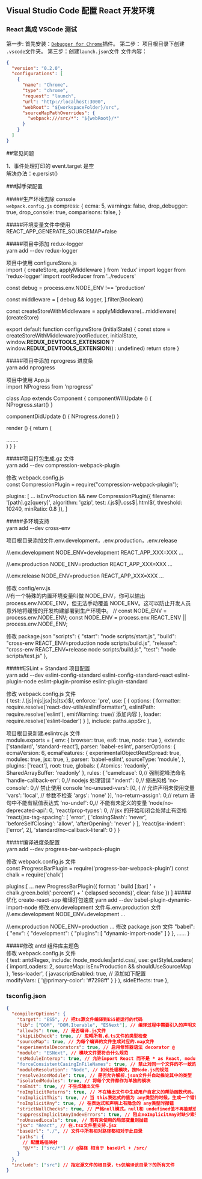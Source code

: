 ## Visual Studio Code 配置 React 开发环境

### React 集成 VSCode 测试

第一步:
首先安装：[`Debugger for Chrome`](https://marketplace.visualstudio.com/items?itemName=msjsdiag.debugger-for-chrome)插件。
第二步： 项目根目录下创建 `.vscode`文件夹。
第三步：创建`launch.json`文件
文件内容：

```json
{
  "version": "0.2.0",
  "configurations": [
    {
      "name": "Chrome",
      "type": "chrome",
      "request": "launch",
      "url": "http://localhost:3000",
      "webRoot": "${workspaceFolder}/src",
      "sourceMapPathOverrides": {
        "webpack:///src/*": "${webRoot}/*"
      }
    }
  ]
}
```

##常见问题

1、事件处理打印的 event.target 是空  
解决办法：e.persist()


###脚手架配置

#####生产环境去除 console  
`webpack.config.js`
compress: {
ecma: 5,
warnings: false,
drop_debugger: true,
drop_console: true,
comparisons: false,
}



#####环境变量文件中使用  
REACT_APP_GENERATE_SOURCEMAP=false

#####项目中添加 redux-logger  
yarn add --dev redux-logger

项目中使用 configureStore.js  
import { createStore, applyMiddleware } from 'redux'
import logger from 'redux-logger'
import rootReducer from '../reducers'

const debug = process.env.NODE_ENV !== 'production'

const middleware = [
debug && logger,
].filter(Boolean)

const createStoreWithMiddleware = applyMiddleware(...middleware)(createStore)

export default function configureStore (initialState) {
const store = createStoreWithMiddleware(rootReducer, initialState,
window.**REDUX_DEVTOOLS_EXTENSION** ? window.**REDUX_DEVTOOLS_EXTENSION**() : undefined)
return store
}

#####项目中添加 nprogress 进度条  
 yarn add nprogress

项目中使用 App.js  
import NProgress from 'nprogress'

class App extends Component {
componentWillUpdate () {
NProgress.start()
}

componentDidUpdate () {
NProgress.done()
}

render () {
return (

<div className="App">
<Switch>
........
</Switch>
</div>
)
}
}

#####项目打包生成.gz 文件  
 yarn add --dev compression-webpack-plugin

修改 webpack.config.js  
const CompressionPlugin = require("compression-webpack-plugin");

plugins: [
...
isEnvProduction && new CompressionPlugin({
filename: '[path].gz[query]',
algorithm: 'gzip',
test: /\.js$|\.css$|\.html\$/,
threshold: 10240,
minRatio: 0.8
}),
]

#####多环境支持  
 yarn add --dev cross-env

项目根目录添加文件.env.development，.env.production，.env.release

//.env.development
NODE_ENV=development
REACT_APP_XXX=XXX
...

//.env.production
NODE_ENV=production
REACT_APP_XXX=XXX
...

//.env.release
NODE_ENV=production
REACT_APP_XXX=XXX
...

修改 config/env.js  
//有一个特殊的内置环境变量叫做 NODE_ENV，你可以输出 process.env.NODE_ENV，但无法手动覆盖 NODE_ENV。这可以防止开发人员意外地将缓慢的开发构建部署到生产环境中。
// const NODE_ENV = process.env.NODE_ENV;
const NODE_ENV = process.env.REACT_ENV || process.env.NODE_ENV;

修改 package.json
"scripts": {
"start": "node scripts/start.js",
"build": "cross-env REACT_ENV=production node scripts/build.js",
"release": "cross-env REACT_ENV=release node scripts/build.js",
"test": "node scripts/test.js"
},


#####ESLint + Standard 项目配置  
yarn add --dev eslint-config-standard eslint-config-standard-react eslint-plugin-node eslint-plugin-promise eslint-plugin-standard

修改 webpack.config.js 文件  
{
test: /\.(js|mjs|jsx|ts|tsx)\$/,
enforce: 'pre',
use: [
{
options: {
formatter: require.resolve('react-dev-utils/eslintFormatter'),
eslintPath: require.resolve('eslint'),
emitWarning: true// 添加内容
},
loader: require.resolve('eslint-loader')
}
],
include: paths.appSrc
},

项目根目录新建.eslintrc.js 文件  
module.exports = {
env: {
browser: true,
es6: true,
node: true
},
extends: ['standard', 'standard-react'],
parser: 'babel-eslint',
parserOptions: {
ecmaVersion: 6,
ecmaFeatures: {
experimentalObjectRestSpread: true,
modules: true,
jsx: true,
},
parser: 'babel-eslint',
sourceType: 'module',
},
plugins: ['react'],
root: true,
globals: {
Atomics: 'readonly',
SharedArrayBuffer: 'readonly'
},
rules: {
'camelcase': 0,// 强制驼峰法命名
'handle-callback-err': 0,// nodejs 处理错误
"indent": 0,// 缩进风格
'no-console': 0,// 禁止使用 console
'no-unused-vars': [0, {
// 允许声明未使用变量
'vars': 'local',
// 参数不检查
'args': 'none'
}],
'no-return-assign': 0,// return 语句中不能有赋值表达式
'no-undef': 0,// 不能有未定义的变量
'node/no-deprecated-api': 0,
'react/prop-types': 0,
// jsx 的开始和闭合处禁止有空格
'react/jsx-tag-spacing': [
'error',
{
'closingSlash': 'never',
'beforeSelfClosing': 'allow',
'afterOpening': 'never'
}
],
'react/jsx-indent': ['error', 2],
'standard/no-callback-literal': 0
}
}

#####编译进度条配置  
yarn add --dev progress-bar-webpack-plugin

修改 webpack.config.js 文件  
const ProgressBarPlugin = require('progress-bar-webpack-plugin')
const chalk = require('chalk')

plugins:[
...
new ProgressBarPlugin({
format: ' build [:bar] ' + chalk.green.bold(':percent') + ' (:elapsed seconds)',
clear: false
})
] #####优化 create-react-app 编译打包速度
yarn add --dev babel-plugin-dynamic-import-node
修改.env.development 文件与.env.production 文件
//.env.development
NODE_ENV=development
...

//.env.production
NODE_ENV=production
...
修改 package.json 文件
"babel": {
"env": {
"development": {
"plugins": [
"dynamic-import-node"
]
}
},
......
}

#####修改 antd 组件库主题色  
修改 webpack.config.js 文件  
{
test: antdRegex,
include: /node_modules|antd\.css/,
use: getStyleLoaders(
{
importLoaders: 2,
sourceMap: isEnvProduction && shouldUseSourceMap
},
'less-loader',
{
javascriptEnabled: true,
// 添加如下配置  
 modifyVars: {
'@primary-color': '#7298ff'
}
}
),
sideEffects: true
},



### tsconfig.json
```json
{
  "compilerOptions": {
    "target": "ES5", // 把ts源文件编译到ES5能运行的代码
    "lib": ["DOM", "DOM.Iterable", "ESNext"], // 编译过程中需要引入的声明文件（DOM：包含所有DOM操作的API，音频视频动画等;DOM.Iterable 迭代器， ESNext所有ES中的新API）
    "allowJs": true, // 是否编译.js文件
    "skipLibCheck": true, // 忽略所有.d.ts文件的类型检查
    "sourceMap": true, // 为每个编译的文件生成对应的.map文件
    "experimentalDecorators": true, // 启用修饰器语法 decorator @
    "module": "ESNext", // 模块文件要符合什么规范
    "esModuleInterop": true, // 允许import React 而不是 * as React, module:ESNext 和这个字段配合 等同于开启allowSyntheticDefaultImports
    "forceConsistentCasingInFileNames": true, // 禁止对同一个文件的不一致的引用
    "moduleResolution": "Node", // 如何处理模块，按Node.js的规范
    "resolveJsonModule": true, // 是否允许解析.json文件并自动推论其中的类型
    "isolatedModules": true, // 将每个文件都作为单独的模块
    "noEmit": true, // 不生成输出文件
    "noImplicitReturns": true, // 不在输出文件中生成用户自定义的帮助函数代码，如 __extends
    "noImplicitThis": true, // 当 this表达式的值为 any类型的时候，生成一个错误
    "noImplicitAny": true, // 在表达式和声明上有隐含的 any类型时报错
    "strictNullChecks": true, // 严格null模式，null和 undefined值不再能赋值给其他类型，只允许用它们自己和 any来赋值
    "suppressImplicitAnyIndexErrors": true, // 阻止noImplicitAny对缺少索引签名的索引对象报错。
    "noUnusedLocals": true, // 若有未使用的局部变量则抛错
    "jsx": "React", // 在.tsx文件里支持.jsx
    "baseUrl": "./", // 文件中所有相对路径都相对于此目录
    "paths": {
      // 配置路径映射
      "@/*": ["src/*"] // @路径 相当于 baseUrl + /src/
    }
  },
  "include": ["src"] // 指定源文件的根目录，ts仅编译该目录下的所有文件
}
```